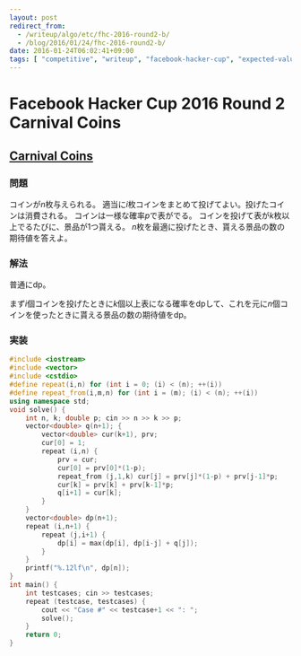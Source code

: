 ```yaml
---
layout: post
redirect_from:
  - /writeup/algo/etc/fhc-2016-round2-b/
  - /blog/2016/01/24/fhc-2016-round2-b/
date: 2016-01-24T06:02:41+09:00
tags: [ "competitive", "writeup", "facebook-hacker-cup", "expected-value", "dp" ]
---
```


# Facebook Hacker Cup 2016 Round 2 Carnival Coins

## [Carnival Coins](https://www.facebook.com/hackercup/problem/1627951250755660/)

### 問題

コインが$n$枚与えられる。
適当に$i$枚コインをまとめて投げてよい。投げたコインは消費される。
コインは一様な確率$p$で表がでる。
コインを投げて表が$k$枚以上でるたびに、景品が$1$つ貰える。
$n$枚を最適に投げたとき、貰える景品の数の期待値を答えよ。

### 解法

普通にdp。

まず$i$個コインを投げたときに$k$個以上表になる確率をdpして、これを元に$n$個コインを使ったときに貰える景品の数の期待値をdp。

### 実装

``` c++
#include <iostream>
#include <vector>
#include <cstdio>
#define repeat(i,n) for (int i = 0; (i) < (n); ++(i))
#define repeat_from(i,m,n) for (int i = (m); (i) < (n); ++(i))
using namespace std;
void solve() {
    int n, k; double p; cin >> n >> k >> p;
    vector<double> q(n+1); {
        vector<double> cur(k+1), prv;
        cur[0] = 1;
        repeat (i,n) {
            prv = cur;
            cur[0] = prv[0]*(1-p);
            repeat_from (j,1,k) cur[j] = prv[j]*(1-p) + prv[j-1]*p;
            cur[k] = prv[k] + prv[k-1]*p;
            q[i+1] = cur[k];
        }
    }
    vector<double> dp(n+1);
    repeat (i,n+1) {
        repeat (j,i+1) {
            dp[i] = max(dp[i], dp[i-j] + q[j]);
        }
    }
    printf("%.12lf\n", dp[n]);
}
int main() {
    int testcases; cin >> testcases;
    repeat (testcase, testcases) {
        cout << "Case #" << testcase+1 << ": ";
        solve();
    }
    return 0;
}
```
